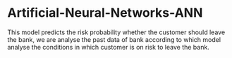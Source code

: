 # Artificial-Neural-Networks-ANN

This model predicts the risk probability whether the customer should leave the bank, we are analyse the past data of bank according to which model analyse the conditions in which customer is on risk to leave the bank.
